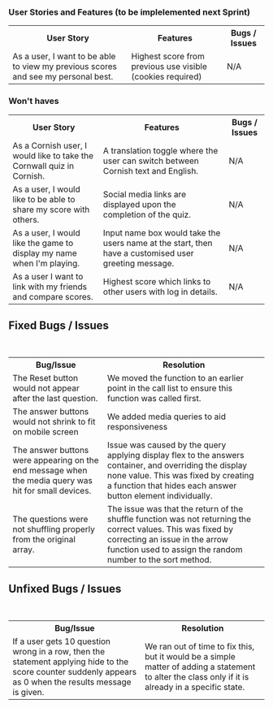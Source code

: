 ### User Stories and Features (to be implelemented next Sprint) 


  <table>
  <tr>
    <th>User Story</th>
    <th>Features</th>
    <th>Bugs / Issues</th>
  </tr>



  <tr>
    <td>As a user, I want to be able to view my previous scores and see my personal best.</td>
    <td>Highest score from previous use visible (cookies required)</td>
    <td>N/A</td>
  </tr>
  </tr>
  

  </table>

### Won't haves

  <table>
  <tr>
    <th>User Story</th>
    <th>Features</th>
    <th>Bugs / Issues</th>
  </tr>
  <tr>
    <td>As a Cornish user, I would like to take the Cornwall quiz in Cornish.</td>
    <td>A translation toggle where the user can switch between Cornish text and English.</td>
    <td>N/A</td>
  </tr>
    
 <tr>
    <td>As a user, I would like to be able to share my score with others.</td>
    <td>Social media links are displayed upon the completion of the quiz.</td>
    <td>N/A</td>
  </tr>

  <tr>
    <td>As a user, I would like the game to display my name when I'm playing.</td>
    <td>Input name box would take the users name at the start, then have a customised user greeting message.</td>
    <td>N/A</td>
  </tr>
    <tr>
    <td>As a user I want to link with my friends and compare scores.</td>
    <td>Highest score which links to other users with log in details.</td>
    <td>N/A</td>
  </table>

## Fixed Bugs / Issues
<br>
<table>
  <tr>
    <th>Bug/Issue</th>
    <th>Resolution</th>
  </tr>
  <td>The Reset button would not appear after the last question.</td>
     
  <td>We moved the function to an earlier point in the call list to ensure this function was called first. </td>
  </tr>
      
  </tr>
    <td>The answer buttons would not shrink to fit on mobile screen</td>
    <td>We added media queries to aid responsiveness</td>
  </tr>
      
  </tr>
    <td>The answer buttons were appearing on the end message when the media query was hit for small devices.</td>   
    <td>Issue was caused by the query applying display flex to the answers container, and overriding the display none value. This was fixed by creating a function that hides each answer button element individually.</td>
  </tr>

  <tr>
    <td>The questions were not shuffling properly from the original array.</td>
    <td>The issue was that the return of the shuffle function was not returning the correct values. This was fixed by correcting an issue in the arrow function used to assign the random number to the sort method.</td>
  </tr>
  </table>

## Unfixed Bugs / Issues
<br>
<table>
  <tr>
    <th>Bug/Issue</th>
    <th>Resolution</th>
  </tr>

 <tr>
  <td>If a user gets 10 question wrong in a row, then the statement applying hide to the score counter suddenly appears as 0 when the results message is given.</td>
  <td>We ran out of time to fix this, but it would be a simple matter of adding a statement to alter the class only if it is already in a specific state.</td>
 </tr>
<table>